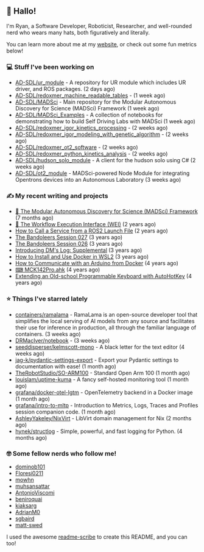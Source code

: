 ## 👋 Hallo!

I'm Ryan, a Software Developer, Roboticist, Researcher, and well-rounded nerd who wears many hats, both figuratively and literally.

You can learn more about me at my [website](https://ryandlewis.dev), or check out some fun metrics below!

### 💻 Stuff I've been working on

- [AD-SDL/ur_module](https://github.com/AD-SDL/ur_module) - A repository for UR module which includes UR driver, and ROS packages. (2 days ago)
- [AD-SDL/redoxmer_machine_readable_tables](https://github.com/AD-SDL/redoxmer_machine_readable_tables) -  (1 week ago)
- [AD-SDL/MADSci](https://github.com/AD-SDL/MADSci) - Main repository for the Modular Autonomous Discovery for Science (MADSci) Framework (1 week ago)
- [AD-SDL/MADSci_Examples](https://github.com/AD-SDL/MADSci_Examples) - A collection of notebooks for demonstrating how to build Self Driving Labs with MADSci (1 week ago)
- [AD-SDL/redoxmer_igor_kinetics_processing](https://github.com/AD-SDL/redoxmer_igor_kinetics_processing) -  (2 weeks ago)
- [AD-SDL/redoxmer_igor_modeling_with_genetic_algorithm](https://github.com/AD-SDL/redoxmer_igor_modeling_with_genetic_algorithm) -  (2 weeks ago)
- [AD-SDL/redoxmer_ot2_software](https://github.com/AD-SDL/redoxmer_ot2_software) -  (2 weeks ago)
- [AD-SDL/redoxmer_python_kinetics_analysis](https://github.com/AD-SDL/redoxmer_python_kinetics_analysis) -  (2 weeks ago)
- [AD-SDL/hudson_solo_module](https://github.com/AD-SDL/hudson_solo_module) - A client for the hudson solo using C# (2 weeks ago)
- [AD-SDL/ot2_module](https://github.com/AD-SDL/ot2_module) - MADSci-powered Node Module for integrating Opentrons devices into an Autonomous Laboratory (3 weeks ago)

### ✍ My recent writing and projects

- [🦑 The Modular Autonomous Discovery for Science (MADSci) Framework](https://ryandlewis.dev/projects/madsci/) (7 months ago)
- [🧪 The Workflow Execution Interface (WEI)](https://ryandlewis.dev/projects/wei/) (2 years ago)
- [How to Call a Service from a ROS2 Launch File](https://ryandlewis.dev/posts/callserviceinros2launch/) (2 years ago)
- [The Bandoleers Session 027](https://ryandlewis.dev/posts/ttrpg/thebandoleers027/) (3 years ago)
- [The Bandoleers Session 026](https://ryandlewis.dev/posts/ttrpg/thebandoleers026/) (3 years ago)
- [Introducing DM&#39;s Log: Supplemental](https://ryandlewis.dev/posts/ttrpg/introducingdmslog/) (3 years ago)
- [How to Install and Use Docker in WSL2](https://ryandlewis.dev/posts/howtowsldocker/) (3 years ago)
- [How to Communicate with an Arduino from Docker](https://ryandlewis.dev/posts/howtoarduinodocker/) (4 years ago)
- [⌨ MCK142Pro.ahk](https://ryandlewis.dev/projects/mck142pro/) (4 years ago)
- [Extending an Old-school Programmable Keyboard with AutoHotKey](https://ryandlewis.dev/posts/mck142pro/) (4 years ago)

### ⭐ Things I've starred lately

- [containers/ramalama](https://github.com/containers/ramalama) - RamaLama is an open-source developer tool that simplifies the local serving of AI models from any source and facilitates their use for inference in production, all through the familiar language of containers. (3 weeks ago)
- [DRMacIver/notebook](https://github.com/DRMacIver/notebook) -  (3 weeks ago)
- [seeddisperser/kelmscott-mono](https://github.com/seeddisperser/kelmscott-mono) - A black letter for the text editor (4 weeks ago)
- [jag-k/pydantic-settings-export](https://github.com/jag-k/pydantic-settings-export) - Export your Pydantic settings to documentation with ease! (1 month ago)
- [TheRobotStudio/SO-ARM100](https://github.com/TheRobotStudio/SO-ARM100) - Standard Open Arm 100 (1 month ago)
- [louislam/uptime-kuma](https://github.com/louislam/uptime-kuma) - A fancy self-hosted monitoring tool (1 month ago)
- [grafana/docker-otel-lgtm](https://github.com/grafana/docker-otel-lgtm) - OpenTelemetry backend in a Docker image (1 month ago)
- [grafana/intro-to-mltp](https://github.com/grafana/intro-to-mltp) - Introduction to Metrics, Logs, Traces and Profiles session companion code. (1 month ago)
- [AshleyYakeley/NixVirt](https://github.com/AshleyYakeley/NixVirt) - LibVirt domain management for Nix (2 months ago)
- [hynek/structlog](https://github.com/hynek/structlog) - Simple, powerful, and fast logging for Python. (4 months ago)

### 🤓 Some fellow nerds who follow me!

- [dominob101](https://github.com/dominob101)
- [Floresi0211](https://github.com/Floresi0211)
- [mowhn](https://github.com/mowhn)
- [muhsansattar](https://github.com/muhsansattar)
- [AntonioViscomi](https://github.com/AntonioViscomi)
- [beniroquai](https://github.com/beniroquai)
- [kiaksarg](https://github.com/kiaksarg)
- [AdrianM0](https://github.com/AdrianM0)
- [sgbaird](https://github.com/sgbaird)
- [matt-swed](https://github.com/matt-swed)

I used the awesome [readme-scribe](https://github.com/muesli/readme-scribe) to create this README, and you can too!
